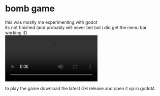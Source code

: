 # bomb game
this was mostly me experimenting with godot  
its not finished (and probably will never be) but i did get the menu bar working :D  
![ping menu demonstration](preview.mp4)

to play the game download the latest GH release and open it up in godot4
